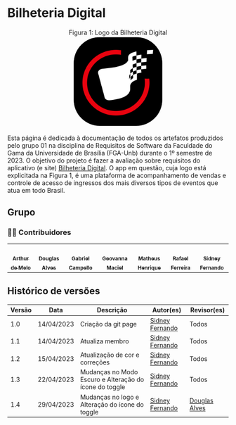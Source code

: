 # Bilheteria Digital


<p align="center" > <font>Figura 1: Logo da Bilheteria Digital</font> <br><img style="border: 2px solid white; border-radius: 30%" src="assets/bilheteria.png" width = 40%></p>

Esta página é dedicada à documentação de todos os artefatos produzidos pelo grupo 01 na disciplina de Requisitos de Software da Faculdade do Gama da Universidade de Brasília (FGA-Unb) durante o 1º semestre de 2023. O objetivo do projeto é fazer a avaliação sobre requisitos do aplicativo (e site) [Bilheteria Digital](https://play.google.com/store/apps/details?id=com.bilheteriadigital.mobile&hl=pt_BR&gl=US). O app em questão, cuja logo está explicitada na Figura 1, é uma plataforma de acompanhamento de vendas e controle de acesso de ingressos dos mais diversos tipos de eventos que atua em todo Brasil.

## Grupo
### 👨‍💻 Contribuidores

<table>
  <tr>
    <td align="center"><a href="https://github.com/arthurmlv"><img style="border-radius: 50%;" src="https://avatars.githubusercontent.com/u/109696650?v=4" width="100px;" alt=""/><br /><sub><b>Arthur de Melo</b></sub></a><br />
    <td align="center"><a href="https://github.com/dougAlvs"><img style="border-radius: 50%;" src="https://avatars.githubusercontent.com/u/98109429?v=4" width="100px;" alt=""/><br /><sub><b>Douglas Alves</b></sub></a><br /><a href="Link git" title="Rocketseat"></a></td>
    <td align="center"><a href="https://github.com/g16c"><img style="border-radius: 50%;" src="https://avatars.githubusercontent.com/u/90865675?v=4" width="100px;" alt=""/><br /><sub><b>Gabriel Campello</b></sub></a><br /><a href="Link git" title="Rocketseat"></a></td>
        <td align="center"><a href="https://github.com/manuziny"><img style="border-radius: 50%;" src="https://avatars.githubusercontent.com/u/88348637?v=4" width="100px;" alt=""/><br /><sub><b>Geovanna Maciel</b></sub></a><br />
        <td align="center"><a href="https://github.com/mathonaut"><img style="border-radius: 50%;" src="https://avatars.githubusercontent.com/u/97904643?v=4" width="100px;" alt=""/><br /><sub><b>Matheus Henrique</b></sub></a><br />
    <td align="center"><a href="https://github.com/RafaelCLG0"><img style="border-radius: 50%;" src="https://avatars.githubusercontent.com/u/93794185?v=4" width="100px;" alt=""/><br /><sub><b>Rafael Ferreira</b></sub></a><br />
    <td align="center"><a href="https://github.com/nando3d3"><img style="border-radius: 50%;" src="https://avatars.githubusercontent.com/u/88115743?v=4" width="100px;" alt=""/><br /><sub><b>Sidney Fernando</b></sub></a><br />
  </tr>
</table>

## Histórico de versões

Versão |   Data  | Descrição | Autor(es) | Revisor(es)
------ | ---- | ------ | ---------- | ----------
1.0 | 14/04/2023 | Criação da git page | [Sidney Fernando](https://github.com/nando3d3) | Todos
1.1 | 14/04/2023 | Atualiza membro | [Sidney Fernando](https://github.com/nando3d3) | Todos
1.2 | 15/04/2023 | Atualização de cor e correções | [Sidney Fernando](https://github.com/nando3d3) | Todos
1.3 | 22/04/2023 | Mudanças no Modo Escuro e Alteração do ícone do toggle | [Sidney Fernando](https://github.com/nando3d3) | Todos
1.4 | 29/04/2023 | Mudanças no logo e Alteração do ícone do toggle | [Sidney Fernando](https://github.com/nando3d3) | [Douglas Alves](https://github.com/dougAlvs)
